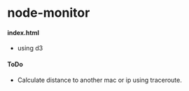 # node-monitor

#### index.html
- using d3

#### ToDo
- Calculate distance to another mac or ip using traceroute.
